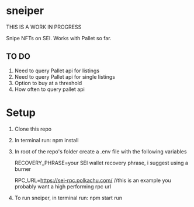 # sneiper
THIS IS A WORK IN PROGRESS

Snipe NFTs on SEI. Works with Pallet so far.

## TO DO
1. Need to query Pallet api for listings
2. Need to query Pallet api for single listings
3. Option to buy at a threshold
4. How often to query pallet api

# Setup
1. Clone this repo
2. In terminal run: npm install
3. In root of the repo's folder create a .env file with the following variables

   RECOVERY_PHRASE=your SEI wallet recovery phrase, i suggest using a burner

   RPC_URL=https://sei-rpc.polkachu.com/ //this is an example you probably want a high performing rpc url
5. To run sneiper, in terminal run: npm start run
